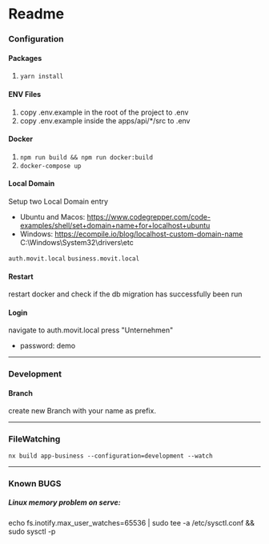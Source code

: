 # Readme

### Configuration

#### Packages

1. `yarn install`

#### ENV Files

1. copy .env.example in the root of the project to .env
2. copy .env.example inside the apps/api/\*/src to .env

#### Docker

1. `npm run build && npm run docker:build`
2. `docker-compose up`

#### Local Domain

Setup two Local Domain entry

- Ubuntu and Macos:
  https://www.codegrepper.com/code-examples/shell/set+domain+name+for+localhost+ubuntu
- Windows:
  https://ecompile.io/blog/localhost-custom-domain-name
  C:\Windows\System32\drivers\etc

`auth.movit.local`
`business.movit.local`

#### Restart

restart docker and check if the db migration has successfully been run

#### Login

navigate to auth.movit.local
press "Unternehmen"

- password: demo

---

### Development

#### Branch

create new Branch with your name as prefix.

---

### FileWatching

`nx build app-business --configuration=development --watch`

---

### Known BUGS

##### Linux memory problem on serve:

echo fs.inotify.max_user_watches=65536 | sudo tee -a /etc/sysctl.conf && sudo sysctl -p
